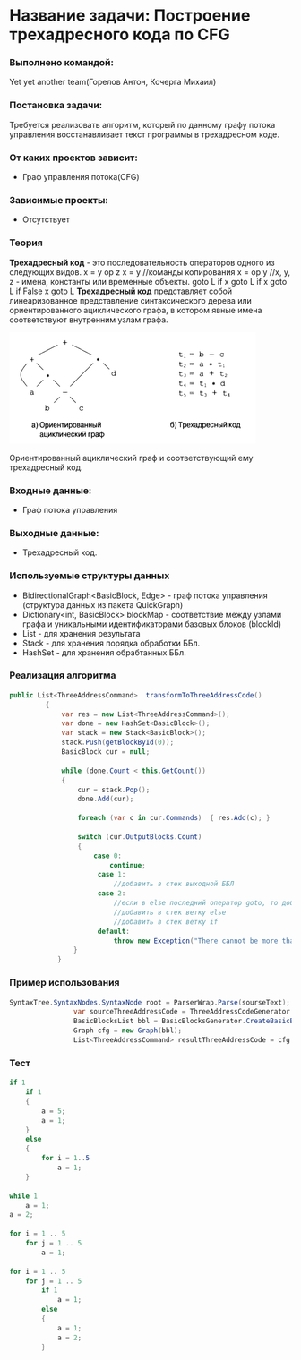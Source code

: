 # Название задачи: Построение трехадресного кода по CFG

### Выполнено командой: 
Yet yet another team(Горелов Антон, Кочерга Михаил)

### Постановка задачи: 
Требуется реализовать алгоритм, который по данному графу потока управления восстанавливает текст программы в трехадресном коде.

### От каких проектов зависит:

  - Граф управления потока(CFG)

### Зависимые проекты:

  - Отсутствует

### Теория

**Трехадресный код** - это последовательность операторов одного из следующих видов.
x = y op z
x = y //команды копирования
x = op y //x, y, z - имена, константы или временные объекты.
goto L
if x goto L
if x goto L
if False x goto L
**Трехадресный код** представляет собой линеаризованное представление синтаксического дерева или ориентированного ациклического графа, в котором явные имена соответствуют внутренним узлам графа. 

![](img/CFG3Code.png?raw=true)

Ориентированный ациклический граф и  соответствующий ему трехадресный код.


### Входные данные:
 - Граф потока управления

### Выходные данные:
 - Трехадресный код.

### Используемые структуры данных

 - BidirectionalGraph<BasicBlock, Edge> - граф потока управления (структура данных из пакета QuickGraph)
 - Dictionary<int, BasicBlock> blockMap - соответствие между узлами графа и уникальными идентификаторами базовых блоков (blockId)
 - List<ThreeAddressCommand> - для хранения результата
 - Stack<BasicBlock> - для хранения порядка обработки ББл.
 - HashSet<BasicBlock> - для хранения обрабтанных ББл.

### Реализация алгоритма

```C#
public List<ThreeAddressCommand>  transformToThreeAddressCode()
         {
             var res = new List<ThreeAddressCommand>();
             var done = new HashSet<BasicBlock>();
             var stack = new Stack<BasicBlock>();
             stack.Push(getBlockById(0));
             BasicBlock cur = null;
 
             while (done.Count < this.GetCount())
             {
                 cur = stack.Pop();
                 done.Add(cur);
                 
                 foreach (var c in cur.Commands)  { res.Add(c); }
                 
                 switch (cur.OutputBlocks.Count)
                 {
                     case 0:
                         continue;
                      case 1:
                          //добавить в стек выходной ББЛ
                      case 2:
                          //если в else последний оператор goto, то добавить в стек ББл, на который указывает goto
                          //добавить в стек ветку else
                          //добавить в стек ветку if
                      default:
                          throw new Exception("There cannot be more than two output blocks!");
                }
            }
```

### Пример использования
```C#
SyntaxTree.SyntaxNodes.SyntaxNode root = ParserWrap.Parse(sourseText);
                var sourceThreeAddressCode = ThreeAddressCodeGenerator.CreateAndVisit(root).Program;
                BasicBlocksList bbl = BasicBlocksGenerator.CreateBasicBlocks(sourceThreeAddressCode);
                Graph cfg = new Graph(bbl);
                List<ThreeAddressCommand> resultThreeAddressCode = cfg.transformToThreeAddressCode();
```
### Тест

```C#
if 1
    if 1
    {
        a = 5;
        a = 1;
    }
    else
    {   
        for i = 1..5 
            a = 1;
    }
    
while 1
    a = 1;
a = 2;

for i = 1 .. 5
    for j = 1 .. 5
        a = 1;

for i = 1 .. 5
    for j = 1 .. 5
        if 1
            a = 1;
        else
        {   
            a = 1;
            a = 2;
        }
```
